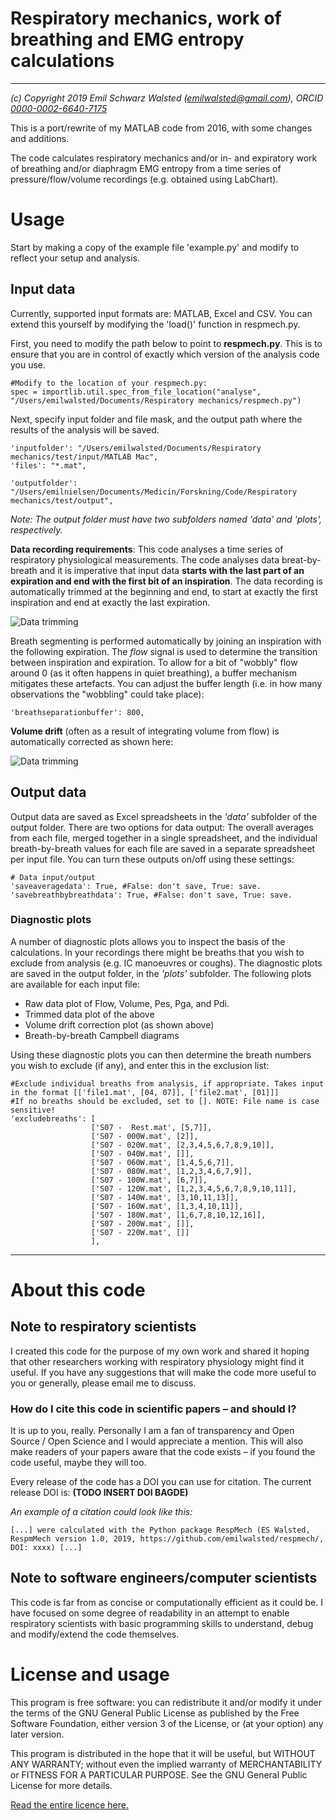 # Respiratory mechanics, work of breathing and EMG entropy calculations
------------------------------------------------------------------------ 
_(c) Copyright 2019 Emil Schwarz Walsted (emilwalsted@gmail.com), ORCID [0000-0002-6640-7175](https://orcid.org/0000-0002-6640-7175)_

This is a port/rewrite of my MATLAB code from 2016, with some changes and additions.

The code calculates respiratory mechanics and/or in- and expiratory work of breathing and/or diaphragm EMG entropy from a time series of pressure/flow/volume recordings (e.g. obtained using LabChart).

# Usage

Start by making a copy of the example file 'example.py' and modify to reflect your setup and analysis.

## Input data

Currently, supported input formats are: MATLAB, Excel and CSV. You can extend
this yourself by modifying the 'load()' function in respmech.py.

First, you need to modify the path below to point to **respmech.py**. This is to ensure that you are in control of exactly which version of the analysis code you use.

```
#Modify to the location of your respmech.py:
spec = importlib.util.spec_from_file_location("analyse", "/Users/emilwalsted/Documents/Respiratory mechanics/respmech.py")
```

Next, specify input folder and file mask, and the output path where the results of the analysis will be saved. 

```
'inputfolder': "/Users/emilwalsted/Documents/Respiratory mechanics/test/input/MATLAB Mac",
'files': "*.mat",
    
'outputfolder': "/Users/emilnielsen/Documents/Medicin/Forskning/Code/Respiratory mechanics/test/output", 
```
_Note: The output folder must have two subfolders named 'data' and 'plots', respectively._

**Data recording requirements**: This code analyses a time series of respiratory physiological measurements. The code analyses data breat-by-breath and it is imperative that input data **starts with the last part of an expiration and end with the first bit of an inspiration**. The data recording is automatically trimmed at the beginning and end, to start at exactly the first inspiration and end at exactly the last expiration. 


![Data trimming](https://github.com/emilwalsted/respmechdocs/blob/master/img/datatrim1.png)


Breath segmenting is performed automatically by joining an inspiration with the following expiration. The _flow_ signal is used to determine the transition between inspiration and expiration. To allow for a bit of "wobbly" flow around 0 (as it often happens in quiet breathing), a buffer mechanism mitigates these artefacts. You can adjust the buffer length (i.e. in how many observations the "wobbling" could take place):

```
'breathseparationbuffer': 800,
```

**Volume drift** (often as a result of integrating volume from flow) is automatically corrected as shown here:

![Data trimming](https://github.com/emilwalsted/respmechdocs/blob/master/img/volumedrift.png)


## Output data
Output data are saved as Excel spreadsheets in the _'data'_ subfolder of the output folder. There are two options for data output: The overall averages from each file, merged together in a single spreadsheet, and the individual breath-by-breath values for each file are saved in a separate spreadsheet per input file. You can turn these outputs on/off using these settings:

```
# Data input/output
'saveaveragedata': True, #False: don't save, True: save.
'savebreathbybreathdata': True, #False: don't save, True: save.
```

### Diagnostic plots
A number of diagnostic plots allows you to inspect the basis of the calculations. In your recordings there might be breaths that you wish to exclude from analysis (e.g. IC manoeuvres or coughs). The diagnostic plots are saved in the output folder, in the _'plots'_ subfolder. The following plots are available for each input file:

* Raw data plot of Flow, Volume, Pes, Pga, and Pdi.
* Trimmed data plot of the above
* Volume drift correction plot (as shown above)
* Breath-by-breath Campbell diagrams 

Using these diagnostic plots you can then determine the breath numbers you wish to exclude (if any), and enter this in the exclusion list:

```
#Exclude individual breaths from analysis, if appropriate. Takes input in the format [['file1.mat', [04, 07]], ['file2.mat', [01]]]
#If no breaths should be excluded, set to []. NOTE: File name is case sensitive!
'excludebreaths': [
                  ['S07 -  Rest.mat', [5,7]],
                  ['S07 - 000W.mat', [2]],
                  ['S07 - 020W.mat', [2,3,4,5,6,7,8,9,10]],
                  ['S07 - 040W.mat', []],
                  ['S07 - 060W.mat', [1,4,5,6,7]], 
                  ['S07 - 080W.mat', [1,2,3,4,6,7,9]],
                  ['S07 - 100W.mat', [6,7]],
                  ['S07 - 120W.mat', [1,2,3,4,5,6,7,8,9,10,11]],
                  ['S07 - 140W.mat', [3,10,11,13]],
                  ['S07 - 160W.mat', [1,3,4,10,11]],
                  ['S07 - 180W.mat', [1,6,7,8,10,12,16]],
                  ['S07 - 200W.mat', []],
                  ['S07 - 220W.mat', []]                       
                  ],
```

---

# About this code
## Note to respiratory scientists

I created this code for the purpose of my own work and shared it hoping that 
other researchers working with respiratory physiology  might find it useful. 
If you have any suggestions that will make the code more useful to you or 
generally, please email me to discuss.

### How do I cite this code in scientific papers – and should I?
It is up to you, really. Personally I am a fan of transparency and Open Source / Open Science and I would appreciate a mention. This will also make readers of your papers aware that the code exists – if you found the code useful, maybe they will too.

Every release of the code has a DOI you can use for citation. The current release DOI is: **(TODO INSERT DOI BAGDE)**

_An example of a citation could look like this:_
```
[...] were calculated with the Python package RespMech (ES Walsted, RespmMech version 1.0, 2019, https://github.com/emilwalsted/respmech/, DOI: xxxx) [...]
```

## Note to software engineers/computer scientists

This code is far from as concise or computationally efficient as it 
could be. I have focused on some degree of readability in an attempt to enable 
respiratory scientists with basic programming skills to understand, debug and 
modify/extend the code themselves.

# License and usage
This program is free software: you can redistribute it and/or modify
it under the terms of the GNU General Public License as published by
the Free Software Foundation, either version 3 of the License, or
(at your option) any later version.
 
This program is distributed in the hope that it will be useful,
but WITHOUT ANY WARRANTY; without even the implied warranty of
MERCHANTABILITY or FITNESS FOR A PARTICULAR PURPOSE.  See the
GNU General Public License for more details.

[Read the entire licence here.](LICENSE)
